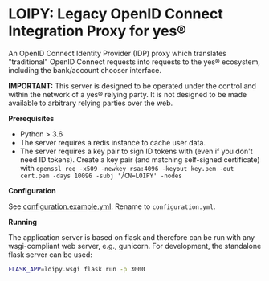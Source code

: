 # LOIPY: Legacy OpenID Connect Integration Proxy for yes®

An OpenID Connect Identity Provider (IDP) proxy which translates "traditional" OpenID Connect requests into requests to the yes® ecosystem, including the bank/account chooser interface.

**IMPORTANT:** This server is designed to be operated under the control and within the network of a yes® relying party. It is not designed to be made available to arbitrary relying parties over the web. 


**Prerequisites**
 - Python > 3.6
 - The server requires a redis instance to cache user data.
 - The server requires a key pair to sign ID tokens with (even if you don't need ID tokens). Create a key pair (and matching self-signed certificate) with `openssl req -x509 -newkey rsa:4096 -keyout key.pem -out cert.pem -days 10096 -subj '/CN=LOIPY' -nodes`

**Configuration**

See [configuration.example.yml](./configuration.example.yml). Rename to `configuration.yml`.

**Running**

The application server is based on flask and therefore can be run with any wsgi-compliant web server, e.g., gunicorn. For development, the standalone flask server can be used:
```bash
FLASK_APP=loipy.wsgi flask run -p 3000
```


